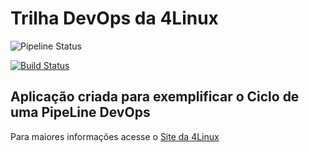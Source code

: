 # Trilha DevOps da 4Linux

<!-- Altere a Flag abaixo com sua URL do seu usuário do Github -->

![Pipeline Status](https://github.com/Jefersonbeta/DevOpsLab-HelloWorld/actions/workflows/pipeline.yml/badge.svg) 

[![Build Status](https://app.travis-ci.com/Jefersonbeta/DevOpsLab-HelloWorld.svg?branch=main)](https://app.travis-ci.com/Jefersonbeta/DevOpsLab-HelloWorld)

## Aplicação criada para exemplificar o Ciclo de uma PipeLine DevOps


Para maiores informações acesse o [Site da 4Linux](https://www.4linux.com.br/cursos/devops)
